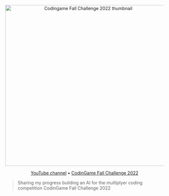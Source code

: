 <p align="center">
  <img src="https://user-images.githubusercontent.com/494686/207298864-3ed0cec1-bb63-4656-aab4-ec2d38bf1838.jpeg" alt="Codingame Fall Challenge 2022 thumbnail" width="512px">
</p>

<p align="center">
  <a href="https://www.youtube.com/channel/UCsATdyu8fmu7B_-22AfySxg?sub_confirmation=1">YouTube channel</a> •
  <a href="https://www.codingame.com/contests/fall-challenge-2022">CodinGame Fall Challenge 2022</a>
</p>

> Sharing my progress building an AI for the multiplyer coding competition CodinGame Fall Challenge 2022
